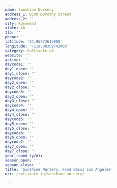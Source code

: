 ```yaml
---
name: Sunshine Nursery
address_1: 8500 Dorothy Street
address_2: ''
city: Rosemead
state: CA
zip: ''
phone: ''
latitude: '34.06773613000'
longitude: '-118.08359742000'
category: Cultivate LA
website: ''
active: ''
daycode1: ''
day1_open: ''
day1_close: ''
daycode2: ''
day2_open: ''
day2_close: ''
daycode3: ''
day3_open: ''
day3_close: ''
daycode4: ''
day4_open: ''
day4_close: ''
daycode5: ''
day5_open: ''
day5_close: ''
daycode6: ''
day6_open: ''
daycode7: ''
day7_open: ''
day7_close: ''
year_round (y/n): ''
season_open: ''
season_close: ''
title: 'Sunshine Nursery, Food Oasis Los Angeles'
uri: /cultivate-la/sunshine-nursery/

---
```


